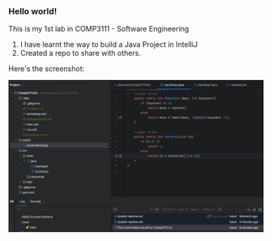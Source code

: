 ### Hello world!

This is my 1st lab in COMP3111 - Software Engineering

1. I have learnt the way to build a Java Project in IntelliJ
2. Created a repo to share with others.

Here's the screenshot:

![screenshot](../../../public/screenshot.png)
